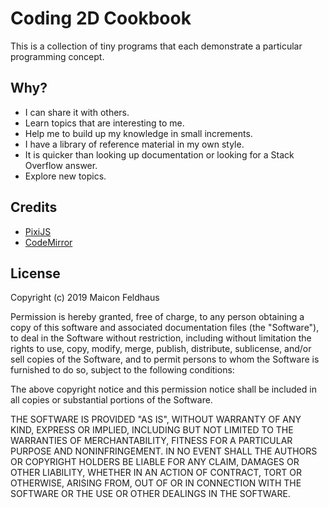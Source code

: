 # Coding 2D Cookbook
This is a collection of tiny programs that each demonstrate a particular programming concept.

## Why?

* I can share it with others.
* Learn topics that are interesting to me.
* Help me to build up my knowledge in small increments.
* I have a library of reference material in my own style.
* It is quicker than looking up documentation or looking for a Stack Overflow answer.
* Explore new topics.

## Credits

+ [PixiJS](https://github.com/pixijs)
+ [CodeMirror](https://codemirror.net/)

## License
Copyright (c) 2019 Maicon Feldhaus

Permission is hereby granted, free of charge, to any person obtaining a copy of this software and associated documentation files (the "Software"), to deal in the Software without restriction, including without limitation the rights to use, copy, modify, merge, publish, distribute, sublicense, and/or sell copies of the Software, and to permit persons to whom the Software is furnished to do so, subject to the following conditions:

The above copyright notice and this permission notice shall be included in all copies or substantial portions of the Software.

THE SOFTWARE IS PROVIDED "AS IS", WITHOUT WARRANTY OF ANY KIND, EXPRESS OR IMPLIED, INCLUDING BUT NOT LIMITED TO THE WARRANTIES OF MERCHANTABILITY, FITNESS FOR A PARTICULAR PURPOSE AND NONINFRINGEMENT. IN NO EVENT SHALL THE AUTHORS OR COPYRIGHT HOLDERS BE LIABLE FOR ANY CLAIM, DAMAGES OR OTHER LIABILITY, WHETHER IN AN ACTION OF CONTRACT, TORT OR OTHERWISE, ARISING FROM, OUT OF OR IN CONNECTION WITH THE SOFTWARE OR THE USE OR OTHER DEALINGS IN THE SOFTWARE.
